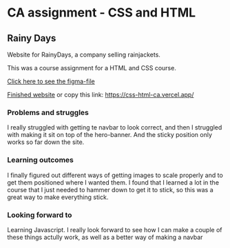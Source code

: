 # CA assignment - CSS and HTML
## Rainy Days

Website for RainyDays, a company selling rainjackets.

This was a course assignment for a HTML and CSS course.

[Click here to see the figma-file](https://www.figma.com/file/kPObWbCnAT1GTf2vDLzMma/Course-Assignment---Rainy-Days?type=design&node-id=24%3A62&mode=design&t=2yWJtz3r5tcjjHhf-1)

[Finished website](https://css-html-ca.vercel.app/) or copy this link:
https://css-html-ca.vercel.app/

### Problems and struggles
I really struggled with getting te navbar to look correct, and then I struggled with making it sit on top of the hero-banner. And the sticky position only works so far down the site.

### Learning outcomes
I finally figured out different ways of getting images to scale properly and to get them positioned where I wanted them.
I found that I learned a lot in the course that I just needed to hammer down to get it to stick, so this was a great way to make everything stick.

### Looking forward to
Learning Javascript. I really look forward to see how I can make a couple of these things actully work, as well as a better way of making a navbar
